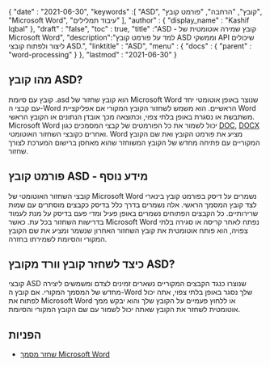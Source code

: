 {
  "date" : "2021-06-30",
  "keywords" :[ "ASD", "קובץ", "הרחבה", "פורמט קובץ", "Microsoft Word", "עיבוד תמלילים" ],
  "author" : {
    "display_name" : "Kashif Iqbal"
},
  "draft" : "false",
  "toc" : true,
  "title" :"ASD - קובץ שמירה אוטומטית של Microsoft Word",
  "description":"למד על פורמט קובץ ASD וממשקי API שיכולים ליצור ולפתוח קובצי ASD.",
  "linktitle" : "ASD",
  "menu" : {
    "docs" : {
      "parent" : "word-processing"
}
},
  "lastmod" : "2021-06-30"
}

## מהו קובץ ASD?

קובץ עם סיומת .asd הוא קובץ שחזור של Microsoft Word שנוצר באופן אוטומטי יחד עם קבצי ה-Word הראשיים. הוא משמש לשחזור הקובץ המקורי אם אפליקציית Word משתבשת או נסגרת באופן בלתי צפוי, וכתוצאה מכך אובדן הנתונים או הקובץ הראשי. Microsoft Word יכול לשמור את כל הפורמטים של קבצי המסמכים כגון [DOC](/he/word-processing/doc/), [DOCX](/he/word-processing/docx/) ואחרים כקובצי השחזור האוטומטי. Word מציע את פורמט הקובץ ואת שם הקובץ המקוריים עם פתיחה מחדש של הקובץ המשוחזר שהוא מאחסן ברישום המערכת לצורך שחזור.

## פורמט קובץ ASD - מידע נוסף

קובצי השחזור האוטומטי של Microsoft Word נשמרים על דיסק בפורמט קובץ בינארי לצד קובץ המסמך הראשי. אלה נשמרים בדרך כלל בדיסק כקבצים מוסתרים עם שמות שרירותיים. כל הקבצים הפתוחים נשמרים באופן פעיל ומדי פעם בדיסק על מנת לעמוד בדרישות השחזור בכל עת. כאשר Microsoft Word נפתח לאחר קריסה או סגירה בלתי צפויה, הוא פותח אוטומטית את קובץ השחזור האחרון שנשמר ומציע את שם הקובץ המקורי והסיומת לשמירתו בחזרה.

## כיצד לשחזר קובץ וורד מקובץ ASD?

קובצי ASD שנוצרו כנגד הקבצים המקוריים נשארים זמינים לצדם ומשמשים ליצירה מחדש של המסמך המקורי. אם קובץ ה-Word שלך נסגר באופן בלתי צפוי, אתה יכול לפתוח את Microsoft Word או ללחוץ פעמיים על הקובץ שלך והוא יבקש ממך אוטומטית לשחזר את הקובץ שאתה יכול לשמור עם שם הקובץ המקורי והסיומת.

## הפניות

* [שחזר מסמך Microsoft Word](https://learn.microsoft.com/en-us/office/troubleshoot/word/recover-lost-unsaved-corrupted-document)

